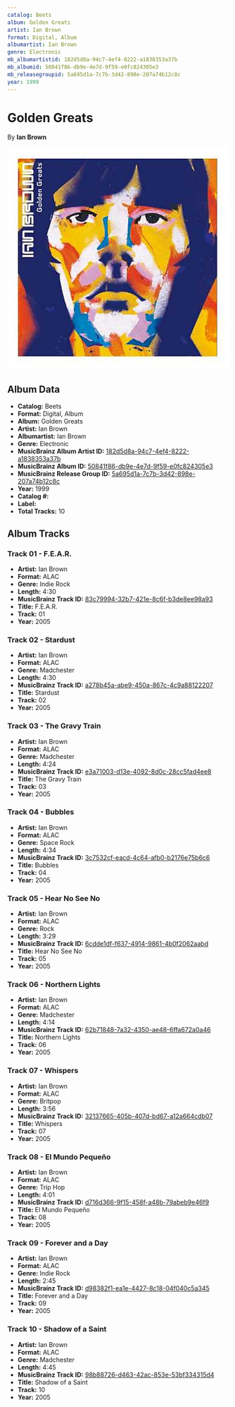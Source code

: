 ```yaml
---
catalog: Beets
album: Golden Greats
artist: Ian Brown
format: Digital, Album
albumartist: Ian Brown
genre: Electronic
mb_albumartistid: 182d5d8a-94c7-4ef4-8222-a1838353a37b
mb_albumid: 50841f86-db9e-4e7d-9f59-e0fc824305e3
mb_releasegroupid: 5a695d1a-7c7b-3d42-898e-207a74b12c8c
year: 1999
---
```


# Golden Greats

By **Ian Brown**

![](../../assets/beetscovers/Ian_Brown-Golden_Greats.jpg)

## Album Data

- **Catalog:** Beets
- **Format:** Digital, Album
- **Album:** Golden Greats
- **Artist:** Ian Brown
- **Albumartist:** Ian Brown
- **Genre:** Electronic
- **MusicBrainz Album Artist ID:** [182d5d8a-94c7-4ef4-8222-a1838353a37b](https://musicbrainz.org/artist/182d5d8a-94c7-4ef4-8222-a1838353a37b)
- **MusicBrainz Album ID:** [50841f86-db9e-4e7d-9f59-e0fc824305e3](https://musicbrainz.org/release/50841f86-db9e-4e7d-9f59-e0fc824305e3)
- **MusicBrainz Release Group ID:** [5a695d1a-7c7b-3d42-898e-207a74b12c8c](https://musicbrainz.org/release-group/5a695d1a-7c7b-3d42-898e-207a74b12c8c)
- **Year:** 1999
- **Catalog #:** 
- **Label:** 
- **Total Tracks:** 10

## Album Tracks

### Track 01 - F.E.A.R.

- **Artist:** Ian Brown
- **Format:** ALAC
- **Genre:** Indie Rock
- **Length:** 4:30
- **MusicBrainz Track ID:** [83c79994-32b7-421e-8c6f-b3de8ee98a93](https://musicbrainz.org/recording/83c79994-32b7-421e-8c6f-b3de8ee98a93)
- **Title:** F.E.A.R.
- **Track:** 01
- **Year:** 2005

### Track 02 - Stardust

- **Artist:** Ian Brown
- **Format:** ALAC
- **Genre:** Madchester
- **Length:** 4:30
- **MusicBrainz Track ID:** [a278b45a-abe9-450a-867c-4c9a88122207](https://musicbrainz.org/recording/a278b45a-abe9-450a-867c-4c9a88122207)
- **Title:** Stardust
- **Track:** 02
- **Year:** 2005

### Track 03 - The Gravy Train

- **Artist:** Ian Brown
- **Format:** ALAC
- **Genre:** Madchester
- **Length:** 4:24
- **MusicBrainz Track ID:** [e3a71003-d13e-4092-8d0c-28cc5fad4ee8](https://musicbrainz.org/recording/e3a71003-d13e-4092-8d0c-28cc5fad4ee8)
- **Title:** The Gravy Train
- **Track:** 03
- **Year:** 2005

### Track 04 - Bubbles

- **Artist:** Ian Brown
- **Format:** ALAC
- **Genre:** Space Rock
- **Length:** 4:34
- **MusicBrainz Track ID:** [3c7532cf-eacd-4c64-afb0-b2176e75b6c6](https://musicbrainz.org/recording/3c7532cf-eacd-4c64-afb0-b2176e75b6c6)
- **Title:** Bubbles
- **Track:** 04
- **Year:** 2005

### Track 05 - Hear No See No

- **Artist:** Ian Brown
- **Format:** ALAC
- **Genre:** Rock
- **Length:** 3:29
- **MusicBrainz Track ID:** [6cdde1df-f637-4914-9861-4b0f2062aabd](https://musicbrainz.org/recording/6cdde1df-f637-4914-9861-4b0f2062aabd)
- **Title:** Hear No See No
- **Track:** 05
- **Year:** 2005

### Track 06 - Northern Lights

- **Artist:** Ian Brown
- **Format:** ALAC
- **Genre:** Madchester
- **Length:** 4:14
- **MusicBrainz Track ID:** [62b71848-7a32-4350-ae48-6ffa672a0a46](https://musicbrainz.org/recording/62b71848-7a32-4350-ae48-6ffa672a0a46)
- **Title:** Northern Lights
- **Track:** 06
- **Year:** 2005

### Track 07 - Whispers

- **Artist:** Ian Brown
- **Format:** ALAC
- **Genre:** Britpop
- **Length:** 3:56
- **MusicBrainz Track ID:** [32137665-405b-407d-bd67-a12a664cdb07](https://musicbrainz.org/recording/32137665-405b-407d-bd67-a12a664cdb07)
- **Title:** Whispers
- **Track:** 07
- **Year:** 2005

### Track 08 - El Mundo Pequeño

- **Artist:** Ian Brown
- **Format:** ALAC
- **Genre:** Trip Hop
- **Length:** 4:01
- **MusicBrainz Track ID:** [d716d366-9f15-458f-a48b-79abeb9e46f9](https://musicbrainz.org/recording/d716d366-9f15-458f-a48b-79abeb9e46f9)
- **Title:** El Mundo Pequeño
- **Track:** 08
- **Year:** 2005

### Track 09 - Forever and a Day

- **Artist:** Ian Brown
- **Format:** ALAC
- **Genre:** Indie Rock
- **Length:** 2:45
- **MusicBrainz Track ID:** [d98382f1-ea1e-4427-8c18-04f040c5a345](https://musicbrainz.org/recording/d98382f1-ea1e-4427-8c18-04f040c5a345)
- **Title:** Forever and a Day
- **Track:** 09
- **Year:** 2005

### Track 10 - Shadow of a Saint

- **Artist:** Ian Brown
- **Format:** ALAC
- **Genre:** Madchester
- **Length:** 4:45
- **MusicBrainz Track ID:** [98b88726-d463-42ac-853e-53bf334315d4](https://musicbrainz.org/recording/98b88726-d463-42ac-853e-53bf334315d4)
- **Title:** Shadow of a Saint
- **Track:** 10
- **Year:** 2005

